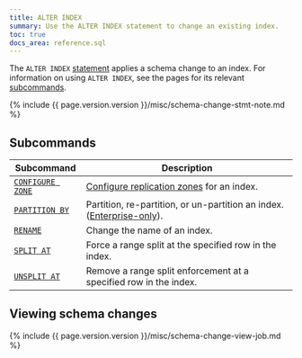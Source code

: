 ```yaml
---
title: ALTER INDEX
summary: Use the ALTER INDEX statement to change an existing index.
toc: true
docs_area: reference.sql 
---
```


The `ALTER INDEX` [statement](sql-statements.html) applies a schema change to an index. For information on using `ALTER INDEX`, see the pages for its relevant [subcommands](#subcommands).

{%  include {{  page.version.version  }}/misc/schema-change-stmt-note.md %}

## Subcommands

Subcommand | Description
-----------|------------
[`CONFIGURE ZONE`](configure-zone.html) | [Configure replication zones](configure-replication-zones.html) for an index.
[`PARTITION BY`](partition-by.html)  | Partition, re-partition, or un-partition an index. ([Enterprise-only](enterprise-licensing.html)).
[`RENAME`](rename-index.html) | Change the name of an index.
[`SPLIT AT`](split-at.html) | Force a range split at the specified row in the index.
[`UNSPLIT AT`](unsplit-at.html) | Remove a range split enforcement at a specified row in the index.

## Viewing schema changes

{%  include {{  page.version.version  }}/misc/schema-change-view-job.md %}
